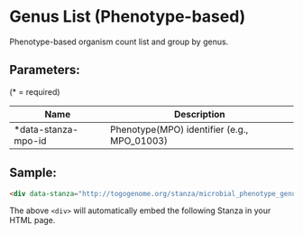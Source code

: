 Genus List (Phenotype-based)
=========
Phenotype-based organism count list and group by genus.


## Parameters:

(* = required)

| Name                | Description               |
|---------------------|---------------------------|
| *data-stanza-mpo-id | Phenotype(MPO) identifier (e.g., MPO_01003) |

## Sample:

```html
<div data-stanza="http://togogenome.org/stanza/microbial_phenotype_genus_composition" data-stanza-mpo-id="MPO_01003"></div>
```

The above `<div>` will automatically embed the following Stanza in your HTML page.

<div data-stanza="/stanza/microbial_phenotype_genus_composition" data-stanza-mpo-id="MPO_01003"></div>
